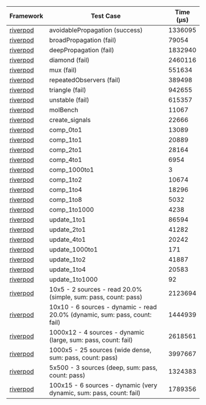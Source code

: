 | Framework | Test Case | Time (μs) |
| --- | --- | --- |
| [riverpod](https://github.com/rrousselGit/riverpod) | avoidablePropagation (success) | 1336095 |
| [riverpod](https://github.com/rrousselGit/riverpod) | broadPropagation (fail) | 79054 |
| [riverpod](https://github.com/rrousselGit/riverpod) | deepPropagation (fail) | 1832940 |
| [riverpod](https://github.com/rrousselGit/riverpod) | diamond (fail) | 2460116 |
| [riverpod](https://github.com/rrousselGit/riverpod) | mux (fail) | 551634 |
| [riverpod](https://github.com/rrousselGit/riverpod) | repeatedObservers (fail) | 389498 |
| [riverpod](https://github.com/rrousselGit/riverpod) | triangle (fail) | 942655 |
| [riverpod](https://github.com/rrousselGit/riverpod) | unstable (fail) | 615357 |
| [riverpod](https://github.com/rrousselGit/riverpod) | molBench | 11067 |
| [riverpod](https://github.com/rrousselGit/riverpod) | create_signals | 22666 |
| [riverpod](https://github.com/rrousselGit/riverpod) | comp_0to1 | 13089 |
| [riverpod](https://github.com/rrousselGit/riverpod) | comp_1to1 | 20889 |
| [riverpod](https://github.com/rrousselGit/riverpod) | comp_2to1 | 28164 |
| [riverpod](https://github.com/rrousselGit/riverpod) | comp_4to1 | 6954 |
| [riverpod](https://github.com/rrousselGit/riverpod) | comp_1000to1 | 3 |
| [riverpod](https://github.com/rrousselGit/riverpod) | comp_1to2 | 10674 |
| [riverpod](https://github.com/rrousselGit/riverpod) | comp_1to4 | 18296 |
| [riverpod](https://github.com/rrousselGit/riverpod) | comp_1to8 | 5032 |
| [riverpod](https://github.com/rrousselGit/riverpod) | comp_1to1000 | 4238 |
| [riverpod](https://github.com/rrousselGit/riverpod) | update_1to1 | 86594 |
| [riverpod](https://github.com/rrousselGit/riverpod) | update_2to1 | 41282 |
| [riverpod](https://github.com/rrousselGit/riverpod) | update_4to1 | 20242 |
| [riverpod](https://github.com/rrousselGit/riverpod) | update_1000to1 | 171 |
| [riverpod](https://github.com/rrousselGit/riverpod) | update_1to2 | 41887 |
| [riverpod](https://github.com/rrousselGit/riverpod) | update_1to4 | 20583 |
| [riverpod](https://github.com/rrousselGit/riverpod) | update_1to1000 | 92 |
| [riverpod](https://github.com/rrousselGit/riverpod) | 10x5 - 2 sources - read 20.0% (simple, sum: pass, count: pass) | 2123694 |
| [riverpod](https://github.com/rrousselGit/riverpod) | 10x10 - 6 sources - dynamic - read 20.0% (dynamic, sum: pass, count: fail) | 1444939 |
| [riverpod](https://github.com/rrousselGit/riverpod) | 1000x12 - 4 sources - dynamic (large, sum: pass, count: fail) | 2618561 |
| [riverpod](https://github.com/rrousselGit/riverpod) | 1000x5 - 25 sources (wide dense, sum: pass, count: pass) | 3997667 |
| [riverpod](https://github.com/rrousselGit/riverpod) | 5x500 - 3 sources (deep, sum: pass, count: pass) | 1324383 |
| [riverpod](https://github.com/rrousselGit/riverpod) | 100x15 - 6 sources - dynamic (very dynamic, sum: pass, count: fail) | 1789356 |
